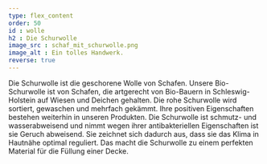 ```yaml
---
type: flex_content
order: 50
id : wolle
h2 : Die Schurwolle
image_src : schaf_mit_schurwolle.png
image_alt : Ein tolles Handwerk.
reverse: true
---
```

Die Schurwolle ist die geschorene Wolle von Schafen. Unsere Bio-Schurwolle ist von Schafen, die artgerecht von Bio-Bauern in Schleswig-Holstein auf Wiesen und Deichen gehalten. Die rohe Schurwolle wird sortiert, gewaschen und mehrfach gekämmt. Ihre positiven Eigenschaften bestehen weiterhin in unseren Produkten. Die Schurwolle ist schmutz- und wasserabweisend und nimmt wegen ihrer antibakteriellen Eigenschaften ist sie Geruch abweisend. Sie zeichnet sich dadurch aus, dass sie das Klima in Hautnähe optimal reguliert. Das macht die Schurwolle zu einem perfekten Material für die Füllung einer Decke.